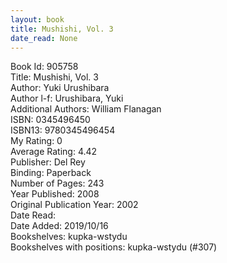 ```yaml
---
layout: book
title: Mushishi, Vol. 3
date_read: None
---
```


Book Id: 905758<br />
Title: Mushishi, Vol. 3<br />
Author: Yuki Urushibara<br />
Author l-f: Urushibara, Yuki<br />
Additional Authors: William Flanagan<br />
ISBN: 0345496450<br />
ISBN13: 9780345496454<br />
My Rating: 0<br />
Average Rating: 4.42<br />
Publisher: Del Rey<br />
Binding: Paperback<br />
Number of Pages: 243<br />
Year Published: 2008<br />
Original Publication Year: 2002<br />
Date Read: <br />
Date Added: 2019/10/16<br />
Bookshelves: kupka-wstydu<br />
Bookshelves with positions: kupka-wstydu (#307)<br />

